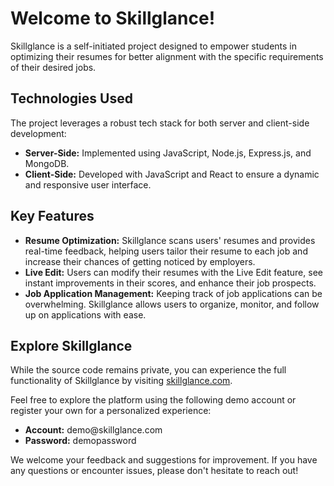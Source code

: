 <!DOCTYPE html>
<html lang="en">
<head>
  <meta charset="UTF-8">
  <meta name="viewport" content="width=device-width, initial-scale=1.0">
</head>
<body>

  <h1>Welcome to Skillglance!</h1>
  
  <p>Skillglance is a self-initiated project designed to empower students in optimizing their resumes for better alignment with the specific requirements of their desired jobs.</p>

  <h2>Technologies Used</h2>
  <p>The project leverages a robust tech stack for both server and client-side development:</p>
  <ul>
    <li><strong>Server-Side:</strong> Implemented using JavaScript, Node.js, Express.js, and MongoDB.</li>
    <li><strong>Client-Side:</strong> Developed with JavaScript and React to ensure a dynamic and responsive user interface.</li>
  </ul>

  <h2>Key Features</h2>
  <ul>
    <li><strong>Resume Optimization:</strong> Skillglance scans users' resumes and provides real-time feedback, helping users tailor their resume to each job and increase their chances of getting noticed by employers.</li>
    <li><strong>Live Edit:</strong> Users can modify their resumes with the Live Edit feature, see instant improvements in their scores, and enhance their job prospects.</li>
    <li><strong>Job Application Management:</strong> Keeping track of job applications can be overwhelming. Skillglance allows users to organize, monitor, and follow up on applications with ease.</li>
  </ul>

  <h2>Explore Skillglance</h2>
  <p>While the source code remains private, you can experience the full functionality of Skillglance by visiting <a href="https://skillglance.com" target="_blank">skillglance.com</a>.</p>
  <p>Feel free to explore the platform using the following demo account or register your own for a personalized experience:</p>
  <ul>
    <li><strong>Account:</strong> demo@skillglance.com</li>
    <li><strong>Password:</strong> demopassword</li>
  </ul>

  <p>We welcome your feedback and suggestions for improvement. If you have any questions or encounter issues, please don't hesitate to reach out!</p>

</body>
</html>
